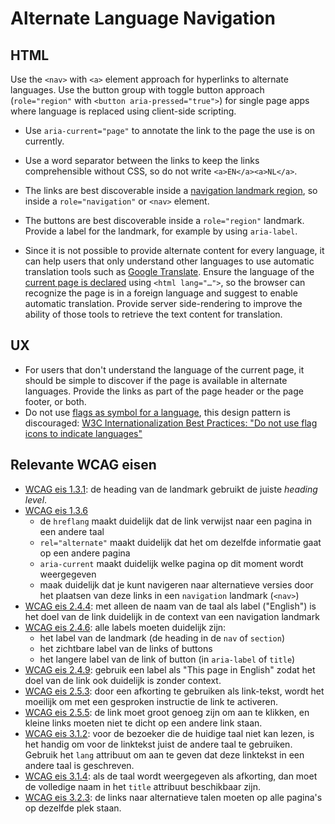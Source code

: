 <!-- @license CC0-1.0 -->

# Alternate Language Navigation

## HTML

Use the `<nav>` with `<a>` element approach for hyperlinks to alternate languages. Use the button group with toggle button approach (`role="region"` with `<button aria-pressed="true">`) for single page apps where language is replaced using client-side scripting.

- Use `aria-current="page"` to annotate the link to the page the use is on currently.

- Use a word separator between the links to keep the links comprehensible without CSS, so do not write `<a>EN</a><a>NL</a>`.

- The links are best discoverable inside a [navigation landmark region](https://www.w3.org/TR/wai-aria-1.1/#navigation), so inside a `role="navigation"` or `<nav>` element.

- The buttons are best discoverable inside a `role="region"` landmark. Provide a label for the landmark, for example by using `aria-label`. <!-- Hmm... isn't <section> + <h2> preferable to using ARIA? -->

- Since it is not possible to provide alternate content for every language, it can help users that only understand other languages to use automatic translation tools such as [Google Translate](https://translate.google.com/). Ensure the language of the [current page is declared](https://www.w3.org/International/questions/qa-html-language-declarations.en) using `<html lang="…">`, so the browser can recognize the page is in a foreign language and suggest to enable automatic translation. Provide server side-rendering to improve the ability of those tools to retrieve the text content for translation.

## UX

- For users that don't understand the language of the current page, it should be simple to discover if the page is available in alternate languages. Provide the links as part of the page header or the page footer, or both.
- Do not use [flags as symbol for a language](https://en.wikipedia.org/wiki/Flag_icons_for_languages), this design pattern is discouraged: [W3C Internationalization Best Practices: "Do not use flag icons to indicate languages"](https://www.w3.org/International/geo/html-tech/tech-lang.html#ri20040808.173208643)

## Relevante WCAG eisen

- [WCAG eis 1.3.1](https://www.w3.org/TR/WCAG21/#info-and-relationships): de heading van de landmark gebruikt de juiste _heading level_.
- [WCAG eis 1.3.6](https://www.w3.org/TR/WCAG21/#identify-purpose)
  - de `hreflang` maakt duidelijk dat de link verwijst naar een pagina in een andere taal
  - `rel="alternate"` maakt duidelijk dat het om dezelfde informatie gaat op een andere pagina
  - `aria-current` maakt duidelijk welke pagina op dit moment wordt weergegeven
  - maak duidelijk dat je kunt navigeren naar alternatieve versies door het plaatsen van deze links in een `navigation` landmark (`<nav>`)
- [WCAG eis 2.4.4](https://www.w3.org/TR/WCAG21/#link-purpose-in-context): met alleen de naam van de taal als label ("English") is het doel van de link duidelijk in de context van een navigation landmark
- [WCAG eis 2.4.6](https://www.w3.org/TR/WCAG21/#headings-and-labels): alle labels moeten duidelijk zijn:
  - het label van de landmark (de heading in de `nav` of `section`)
  - het zichtbare label van de links of buttons
  - het langere label van de link of button (in `aria-label` of `title`)
- [WCAG eis 2.4.9](https://www.w3.org/TR/WCAG21/#link-purpose-link-only): gebruik een label als "This page in English" zodat het doel van de link ook duidelijk is zonder context.
- [WCAG eis 2.5.3](https://www.w3.org/TR/WCAG21/#label-in-name): door een afkorting te gebruiken als link-tekst, wordt het moeilijk om met een gesproken instructie de link te activeren.
- [WCAG eis 2.5.5](https://www.w3.org/TR/WCAG21/#target-size): de link moet groot genoeg zijn om aan te klikken, en kleine links moeten niet te dicht op een andere link staan.
- [WCAG eis 3.1.2](https://www.w3.org/TR/WCAG21/#language-of-parts): voor de bezoeker die de huidige taal niet kan lezen, is het handig om voor de linktekst juist de andere taal te gebruiken. Gebruik het `lang` attribuut om aan te geven dat deze linktekst in een andere taal is geschreven.
- [WCAG eis 3.1.4](https://www.w3.org/TR/WCAG21/#abbreviations): als de taal wordt weergegeven als afkorting, dan moet de volledige naam in het `title` attribuut beschikbaar zijn.
- [WCAG eis 3.2.3](https://www.w3.org/TR/WCAG21/#consistent-navigation): de links naar alternatieve talen moeten op alle pagina's op dezelfde plek staan.
